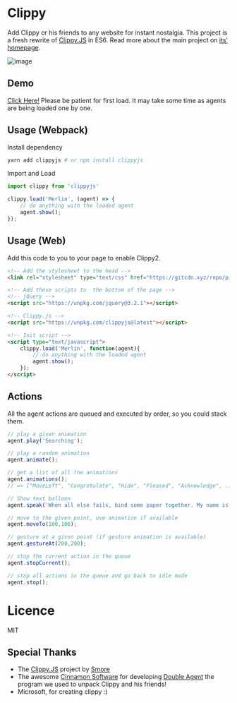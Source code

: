 # Clippy
Add Clippy or his friends to any website for instant nostalgia.
This project is a fresh rewrite of [Clippy.JS](http://smore.com/clippy-js) in ES6.
Read more about the main project on [its' homepage](http://smore.com/clippy-js).    

![image](https://user-images.githubusercontent.com/5158436/27002340-c221cc06-4df4-11e7-9438-050a3ad8ecde.png)

## Demo
[Click Here!](https://pi0.github.io/clippyjs/demo/index.html) 
Please be patient for first load. It may take some time as agents are being loaded one by one.

## Usage (Webpack)
Install dependency
```bash
yarn add clippyjs # or npm install clippyjs
```

Import and Load
```js
import clippy from 'clippyjs'

clippy.load('Merlin', (agent) => {
    // do anything with the loaded agent
    agent.show();
});
```

## Usage (Web)
Add this code to you to your page to enable Clippy2.

```html
<!-- Add the stylesheet to the head -->
<link rel="stylesheet" type="text/css" href="https://gitcdn.xyz/repo/pi0/clippyjs/master/assets/clippy.css" media="all">

<!-- Add these scripts to  the bottom of the page -->
<!-- jQuery -->
<script src="https://unpkg.com/jquery@3.2.1"></script>

<!-- Clippy.js -->
<script src="https://unpkg.com/clippyjs@latest"></script>

<!-- Init script -->
<script type="text/javascript">
    clippy.load('Merlin', function(agent){
        // do anything with the loaded agent
        agent.show();
    });
</script>
```

## Actions
All the agent actions are queued and executed by order, so you could stack them.

```javascript
// play a given animation
agent.play('Searching');

// play a random animation
agent.animate();

// get a list of all the animations
agent.animations();
// => ["MoveLeft", "Congratulate", "Hide", "Pleased", "Acknowledge", ...]

// Show text balloon
agent.speak('When all else fails, bind some paper together. My name is Clippy.');

// move to the given point, use animation if available
agent.moveTo(100,100);

// gesture at a given point (if gesture animation is available)
agent.gestureAt(200,200);

// stop the current action in the queue
agent.stopCurrent();

// stop all actions in the queue and go back to idle mode
agent.stop();
```

# Licence
MIT

## Special Thanks
- The [Clippy.JS](http://smore.com/clippy-js) project by [Smore](http://smore.com)
- The awesome [Cinnamon Software](http://www.cinnamonsoftware.com/) for developing [Double Agent](http://doubleagent.sourceforge.net/)
the program we used to unpack Clippy and his friends!
- Microsoft, for creating clippy :)